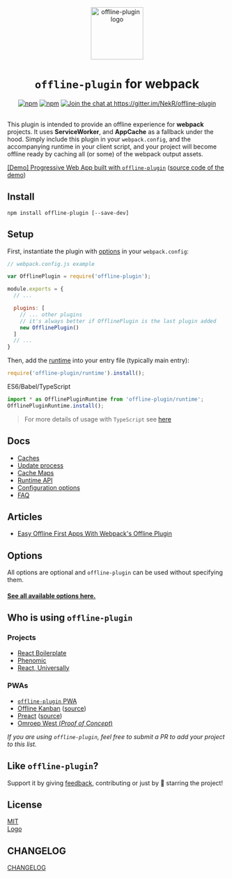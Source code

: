 <div align="center">
  <img src="https://rawgit.com/NekR/offline-plugin/master/logo/logo.svg" width="120" alt="offline-plugin logo">

  <h1><code>offline-plugin</code> for webpack</h1>
  <a href="https://www.npmjs.com/package/offline-plugin"><img src="https://img.shields.io/npm/v/offline-plugin.svg?maxAge=3600&v4" alt="npm"></a>
  <a href="https://www.npmjs.com/package/offline-plugin"><img src="https://img.shields.io/npm/dm/offline-plugin.svg?maxAge=3600" alt="npm"></a>
  <a href="https://gitter.im/NekR/offline-plugin?utm_source=badge&utm_medium=badge&utm_campaign=pr-badge&utm_content=badge"><img src="https://badges.gitter.im/NekR/offline-plugin.svg" alt="Join the chat at https://gitter.im/NekR/offline-plugin"></a>
</div>
<br>

This plugin is intended to provide an offline experience for **webpack** projects. It uses **ServiceWorker**, and **AppCache** as a fallback under the hood. Simply include this plugin in your ``webpack.config``, and the accompanying runtime in your client script, and your project will become offline ready by caching all (or some) of the webpack output assets.


[[Demo] Progressive Web App built with `offline-plugin`](https://offline-plugin.now.sh/) ([source code of the demo](https://github.com/NekR/offline-plugin-pwa))

## Install

`npm install offline-plugin [--save-dev]`

## Setup

First, instantiate the plugin with [options](docs/options.md) in your `webpack.config`:

```js
// webpack.config.js example

var OfflinePlugin = require('offline-plugin');

module.exports = {
  // ...

  plugins: [
    // ... other plugins
    // it's always better if OfflinePlugin is the last plugin added
    new OfflinePlugin()
  ]
  // ...
}

```

Then, add the [runtime](docs/runtime.md) into your entry file (typically main entry):

```js
require('offline-plugin/runtime').install();
```

ES6/Babel/TypeScript
```js
import * as OfflinePluginRuntime from 'offline-plugin/runtime';
OfflinePluginRuntime.install();
```

> For more details of usage with `TypeScript` see [here](docs/typescript.md)

## Docs

* [Caches](docs/caches.md)
* [Update process](docs/updates.md)
* [Cache Maps](docs/cache-maps.md)
* [Runtime API](docs/runtime.md)
* [Configuration options](docs/options.md)
* [FAQ](docs/FAQ.md)

## Articles

* [Easy Offline First Apps With Webpack's Offline Plugin](https://dev.to/kayis/easy-offline-first-apps-with-webpacks-offline-plugin)

## Options

All options are optional and `offline-plugin` can be used without specifying them.

#### [See all available options here.](docs/options.md)

## Who is using `offline-plugin`

### Projects

* [React Boilerplate](https://github.com/mxstbr/react-boilerplate)
* [Phenomic](https://phenomic.io)
* [React, Universally](https://github.com/ctrlplusb/react-universally)

### PWAs

* [`offline-plugin` PWA](https://offline-plugin.now.sh/)
* [Offline Kanban](https://offline-kanban.herokuapp.com) ([source](https://github.com/sarmadsangi/offline-kanban))
* [Preact](https://preactjs.com/) ([source](https://github.com/developit/preact-www))
* [Omroep West (_Proof of Concept_)](https://omroep-west.now.sh/)


_If you are using `offline-plugin`, feel free to submit a PR to add your project to this list._

## Like `offline-plugin`?

Support it by giving [feedback](https://github.com/NekR/offline-plugin/issues), contributing or just by 🌟 starring the project!


## License

[MIT](LICENSE.md)  
[Logo](logo/LICENSE.md)

## CHANGELOG

[CHANGELOG](CHANGELOG.md)
